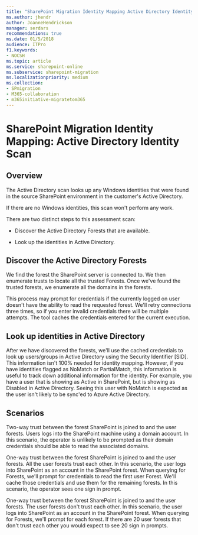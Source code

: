 ```yaml
---
title: "SharePoint Migration Identity Mapping Active Directory Identity Scan"
ms.author: jhendr
author: JoanneHendrickson
manager: serdars
recommendations: true
ms.date: 01/5/2018
audience: ITPro
f1.keywords:
- NOCSH
ms.topic: article
ms.service: sharepoint-online
ms.subservice: sharepoint-migration
ms.localizationpriority: medium
ms.collection:
- SPmigration
- M365-collaboration
- m365initiative-migratetom365
---
```


# SharePoint Migration Identity Mapping: Active Directory Identity Scan

## Overview

The Active Directory scan looks up any Windows identities that were found in the source SharePoint environment in the customer's Active Directory.
  
If there are no Windows identities, this scan won't perform any work.
  
There are two distinct steps to this assessment scan:
  
-  Discover the Active Directory Forests that are available. 
    
- Look up the identities in Active Directory.
    
## Discover the Active Directory Forests

We find the forest the SharePoint server is connected to. We then enumerate trusts to locate all the trusted Forests. Once we've found the trusted forests, we enumerate all the domains in the forests.
  
This process may prompt for credentials if the currently logged on user doesn't have the ability to read the requested forest. We'll retry connections three times, so if you enter invalid credentials there will be multiple attempts. The tool caches the credentials entered for the current execution.
  
## Look up identities in Active Directory

After we have discovered the forests, we'll use the cached credentials to look up users/groups in Active Directory using the Security Identifier [SID]. This information isn't 100% needed for identity mapping. However, if you have identities flagged as NoMatch or PartialMatch, this information is useful to track down additional information for the identity. For example, you have a user that is showing as Active in SharePoint, but is showing as Disabled in Active Directory. Seeing this user with NoMatch is expected as the user isn't likely to be sync'ed to Azure Active Directory.
  
## Scenarios

Two-way trust between the forest SharePoint is joined to and the user forests. Users logs into the SharePoint machine using a domain account. In this scenario, the operator is unlikely to be prompted as their domain credentials should be able to read the associated domains.
  
One-way trust between the forest SharePoint is joined to and the user forests. All the user forests trust each other. In this scenario, the user logs into SharePoint as an account in the SharePoint forest. When querying for Forests, we'll prompt for credentials to read the first user Forest. We'll cache those credentials and use them for the remaining forests. In this scenario, the operator sees one sign in prompt.
  
One-way trust between the forest SharePoint is joined to and the user forests. The user forests don't trust each other. In this scenario, the user logs into SharePoint as an account in the SharePoint forest. When querying for Forests, we'll prompt for each forest. If there are 20 user forests that don't trust each other you would expect to see 20 sign in prompts.
  

